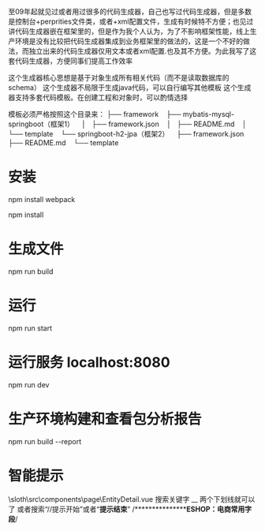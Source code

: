 至09年起就见过或者用过很多的代码生成器，自己也写过代码生成器，但是多数是控制台+perprities文件类，或者+xml配置文件，生成有时候特不方便；也见过讲代码生成器嵌在框架里的，但是作为我个人认为，为了不影响框架性能，线上生产环境是没有比较把代码生成器集成到业务框架里的做法的，这是一个不好的做法，而独立出来的代码生成器仅用文本或者xml配置.也及其不方便。为此我写了这套代码生成器，方便同事们提高工作效率

这个生成器核心思想是基于对象生成所有相关代码（而不是读取数据库的schema）
这个生成器不局限于生成java代码，可以自行编写其他模板
这个生成器支持多套代码模板。在创建工程和对象时，可以酌情选择

模板必须严格按照这个目录来：
├── framework
    ├── mybatis-mysql-springboot（框架1）
    │   ├── framework.json
    │   ├── README.md
    │   └── template
    └── springboot-h2-jpa（框架2）
        ├── framework.json
        ├── README.md
        └── template
 # 安装
 npm install webpack

 npm install
 # 生成文件
 npm run build
 # 运行
 npm run start

 # 运行服务 localhost:8080
 npm run dev

 # 生产环境构建和查看包分析报告
 npm run build --report

# 智能提示
\sloth\src\components\page\EntityDetail.vue
搜索关键字 __ 两个下划线就可以了
或者搜索“//提示开始”或者“______提示结束______”
 /*******************************************************______ESHOP：电商常用字段______****************************************/

